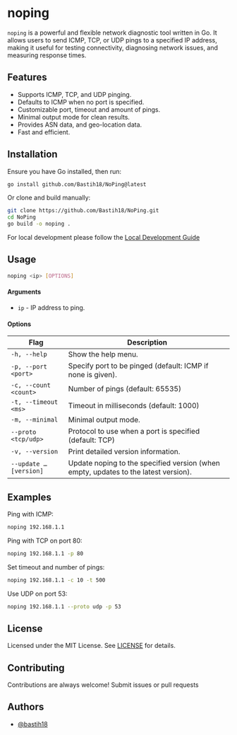 
# noping

`noping`  is a powerful and flexible network diagnostic tool written in Go. It allows users to send ICMP, TCP, or UDP pings to a specified IP address, making it useful for testing connectivity, diagnosing network issues, and measuring response times.

## Features

- Supports ICMP, TCP, and UDP pinging.
- Defaults to ICMP when no port is specified.
- Customizable port, timeout and amount of pings.
- Minimal output mode for clean results.
- Provides ASN data, and geo-location data.
- Fast and efficient.


## Installation

Ensure you have Go installed, then run:
```bash
go install github.com/Bastih18/NoPing@latest
```
Or clone and build manually:
```bash
git clone https://github.com/Bastih18/NoPing.git
cd NoPing
go build -o noping .
```
For local development please follow the [Local Development Guide](https://github.com/Bastih18/NoPing/blob/main/SETUP_LOCAL_DEV.md)
## Usage

```bash
noping <ip> [OPTIONS]
```

#### Arguments
- `ip` - IP address to ping.

#### Options
| Flag | Description |
| - | - |
| `-h, --help` | Show the help menu. |
| `-p, --port <port>` | Specify port to be pinged (default: ICMP if none is given). |
| `-c, --count <count>` | Number of pings (default: 65535) |
| `-t, --timeout <ms>` | Timeout in milliseconds (default: 1000) |
| `-m, --minimal` | Minimal output mode. |
| `--proto <tcp/udp>` | Protocol to use when a port is specified (default: TCP) |
| `-v, --version` | Print detailed version information.
| `--update …[version]` | Update noping to the specified version (when empty, updates to the latest version).

## Examples

Ping with ICMP:
```bash
noping 192.168.1.1
```

Ping with TCP on port 80:
```bash
noping 192.168.1.1 -p 80
```

Set timeout and number of pings:
```bash
noping 192.168.1.1 -c 10 -t 500
```

Use UDP on port 53:
```bash
noping 192.168.1.1 --proto udp -p 53
```

## License

Licensed under the MIT License. See [LICENSE](https://github.com/Bastih18/NoPing/blob/main/LICENSE) for details.
## Contributing

Contributions are always welcome! Submit issues or pull requests

## Authors

- [@bastih18](https://github.com/bastih18)


